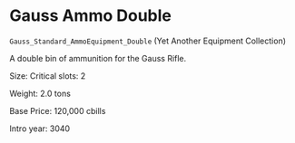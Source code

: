 # Gauss Ammo Double

`Gauss_Standard_AmmoEquipment_Double` (Yet Another Equipment Collection)

A double bin of ammunition for the Gauss Rifle.

Size: Critical slots: 2

Weight: 2.0 tons

Base Price: 120,000 cbills

Intro year: 3040

